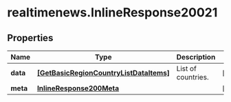 # realtimenews.InlineResponse20021

## Properties

Name | Type | Description | Notes
------------ | ------------- | ------------- | -------------
**data** | [**[GetBasicRegionCountryListDataItems]**](GetBasicRegionCountryListDataItems.md) | List of countries. | [optional] 
**meta** | [**InlineResponse200Meta**](InlineResponse200Meta.md) |  | [optional] 


